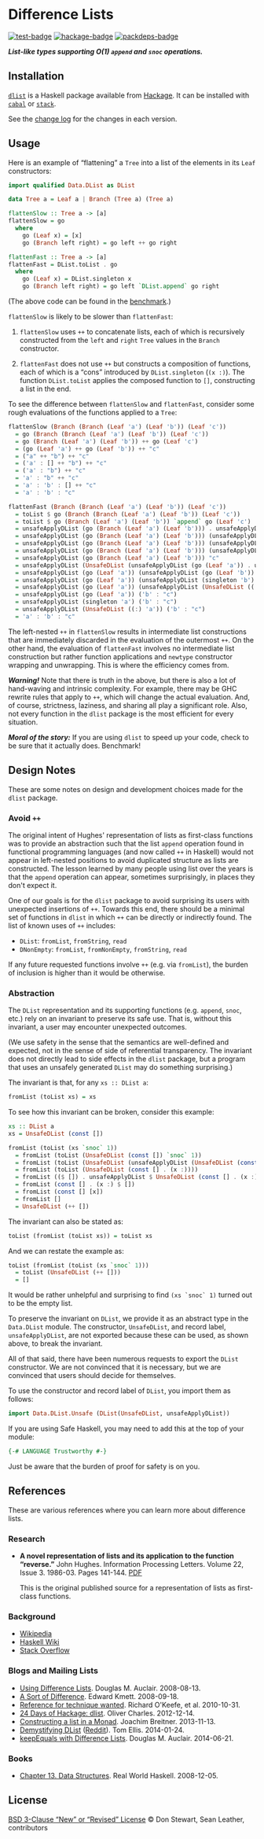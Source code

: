 # Difference Lists

<!-- Badges -->

[![test-badge][]][test]
[![hackage-badge][]][hackage-dlist]
[![packdeps-badge][]][packdeps]

<!-- Brief description -->

_**List-like types supporting O(1) `append` and `snoc` operations.**_

<!-- Sections -->

## Installation

[`dlist`][hackage-dlist] is a Haskell package available from [Hackage][hackage].
It can be installed with [`cabal`][cabal] or [`stack`][stack].

See the [change log](./changelog.md) for the changes in each version.

## Usage

Here is an example of “flattening” a `Tree` into a list of the elements in its
`Leaf` constructors:

```haskell
import qualified Data.DList as DList

data Tree a = Leaf a | Branch (Tree a) (Tree a)

flattenSlow :: Tree a -> [a]
flattenSlow = go
  where
    go (Leaf x) = [x]
    go (Branch left right) = go left ++ go right

flattenFast :: Tree a -> [a]
flattenFast = DList.toList . go
  where
    go (Leaf x) = DList.singleton x
    go (Branch left right) = go left `DList.append` go right
```

(The above code can be found in the [benchmark][].)

`flattenSlow` is likely to be slower than `flattenFast`:

1. `flattenSlow` uses `++` to concatenate lists, each of which is recursively
   constructed from the `left` and `right` `Tree` values in the `Branch`
   constructor.

2. `flattenFast` does not use `++` but constructs a composition of functions,
   each of which is a “cons” introduced by `DList.singleton` (`(x :)`). The
   function `DList.toList` applies the composed function to `[]`, constructing
   a list in the end.

To see the difference between `flattenSlow` and `flattenFast`, consider some
rough evaluations of the functions applied to a `Tree`:

```haskell
flattenSlow (Branch (Branch (Leaf 'a') (Leaf 'b')) (Leaf 'c'))
  = go (Branch (Branch (Leaf 'a') (Leaf 'b')) (Leaf 'c'))
  = go (Branch (Leaf 'a') (Leaf 'b')) ++ go (Leaf 'c')
  = (go (Leaf 'a') ++ go (Leaf 'b')) ++ "c"
  = ("a" ++ "b") ++ "c"
  = ('a' : [] ++ "b") ++ "c"
  = ('a' : "b") ++ "c"
  = 'a' : "b" ++ "c"
  = 'a' : 'b' : [] ++ "c"
  = 'a' : 'b' : "c"
```

```haskell
flattenFast (Branch (Branch (Leaf 'a') (Leaf 'b')) (Leaf 'c'))
  = toList $ go (Branch (Branch (Leaf 'a') (Leaf 'b')) (Leaf 'c'))
  = toList $ go (Branch (Leaf 'a') (Leaf 'b')) `append` go (Leaf 'c')
  = unsafeApplyDList (go (Branch (Leaf 'a') (Leaf 'b'))) . unsafeApplyDList (go (Leaf 'c')) $ []
  = unsafeApplyDList (go (Branch (Leaf 'a') (Leaf 'b'))) (unsafeApplyDList (go (Leaf 'c')) [])
  = unsafeApplyDList (go (Branch (Leaf 'a') (Leaf 'b'))) (unsafeApplyDList (singleton 'c') [])
  = unsafeApplyDList (go (Branch (Leaf 'a') (Leaf 'b'))) (unsafeApplyDList (UnsafeDList ((:) 'c')) [])
  = unsafeApplyDList (go (Branch (Leaf 'a') (Leaf 'b'))) "c"
  = unsafeApplyDList (UnsafeDList (unsafeApplyDList (go (Leaf 'a')) . unsafeApplyDList (go (Leaf 'b')))) "c"
  = unsafeApplyDList (go (Leaf 'a')) (unsafeApplyDList (go (Leaf 'b')) "c")
  = unsafeApplyDList (go (Leaf 'a')) (unsafeApplyDList (singleton 'b') "c")
  = unsafeApplyDList (go (Leaf 'a')) (unsafeApplyDList (UnsafeDList ((:) 'b')) "c")
  = unsafeApplyDList (go (Leaf 'a')) ('b' : "c")
  = unsafeApplyDList (singleton 'a') ('b' : "c")
  = unsafeApplyDList (UnsafeDList ((:) 'a')) ('b' : "c")
  = 'a' : 'b' : "c"
```

The left-nested `++` in `flattenSlow` results in intermediate list constructions
that are immediately discarded in the evaluation of the outermost `++`. On the
other hand, the evaluation of `flattenFast` involves no intermediate list
construction but rather function applications and `newtype` constructor wrapping
and unwrapping. This is where the efficiency comes from.

_**Warning!**_ Note that there is truth in the above, but there is also a lot of
hand-waving and intrinsic complexity. For example, there may be GHC rewrite
rules that apply to `++`, which will change the actual evaluation. And, of
course, strictness, laziness, and sharing all play a significant role. Also, not
every function in the `dlist` package is the most efficient for every situation.

_**Moral of the story:**_ If you are using `dlist` to speed up your code, check
to be sure that it actually does. Benchmark!

## Design Notes

These are some notes on design and development choices made for the `dlist`
package.

### Avoid `++`

The original intent of Hughes' representation of lists as first-class functions
was to provide an abstraction such that the list `append` operation found in
functional programming languages (and now called `++` in Haskell) would not
appear in left-nested positions to avoid duplicated structure as lists are
constructed. The lesson learned by many people using list over the years is that
the `append` operation can appear, sometimes surprisingly, in places they don't
expect it.

One of our goals is for the `dlist` package to avoid surprising its users with
unexpected insertions of `++`. Towards this end, there should be a minimal set
of functions in `dlist` in which `++` can be directly or indirectly found. The
list of known uses of `++` includes:

* `DList`: `fromList`, `fromString`, `read`
* `DNonEmpty`: `fromList`, `fromNonEmpty`, `fromString`, `read`

If any future requested functions involve `++` (e.g. via `fromList`), the burden
of inclusion is higher than it would be otherwise.

### Abstraction

The `DList` representation and its supporting functions (e.g. `append`, `snoc`,
etc.) rely on an invariant to preserve its safe use. That is, without this
invariant, a user may encounter unexpected outcomes.

(We use safety in the sense that the semantics are well-defined and expected,
not in the sense of side of referential transparency. The invariant does not
directly lead to side effects in the `dlist` package, but a program that uses an
unsafely generated `DList` may do something surprising.)

The invariant is that, for any `xs :: DList a`:

```haskell
fromList (toList xs) = xs
```

To see how this invariant can be broken, consider this example:

```haskell
xs :: DList a
xs = UnsafeDList (const [])

fromList (toList (xs `snoc` 1))
  = fromList (toList (UnsafeDList (const []) `snoc` 1))
  = fromList (toList (UnsafeDList (unsafeApplyDList (UnsafeDList (const [])) . (x :))))
  = fromList (toList (UnsafeDList (const [] . (x :))))
  = fromList (($ []) . unsafeApplyDList $ UnsafeDList (const [] . (x :)))
  = fromList (const [] . (x :) $ [])
  = fromList (const [] [x])
  = fromList []
  = UnsafeDList (++ [])
```

The invariant can also be stated as:

```haskell
toList (fromList (toList xs)) = toList xs
```

And we can restate the example as:

```haskell
toList (fromList (toList (xs `snoc` 1)))
  = toList (UnsafeDList (++ []))
  = []
```

It would be rather unhelpful and surprising to find ``(xs `snoc` 1)`` turned out
to be the empty list.

To preserve the invariant on `DList`, we provide it as an abstract type in the
`Data.DList` module. The constructor, `UnsafeDList`, and record label,
`unsafeApplyDList`, are not exported because these can be used, as shown above,
to break the invariant.

All of that said, there have been numerous requests to export the `DList`
constructor. We are not convinced that it is necessary, but we are convinced
that users should decide for themselves.

To use the constructor and record label of `DList`, you import them as follows:

```haskell
import Data.DList.Unsafe (DList(UnsafeDList, unsafeApplyDList))
```

If you are using Safe Haskell, you may need to add this at the top of your
module:

```haskell
{-# LANGUAGE Trustworthy #-}
```

Just be aware that the burden of proof for safety is on you.

## References

These are various references where you can learn more about difference lists.

### Research

* **A novel representation of lists and its application to the function
  “reverse.”** John Hughes. Information Processing Letters. Volume 22, Issue 3.
  1986-03. Pages 141-144. [PDF][hughes-pdf]

  This is the original published source for a representation of lists as
  first-class functions.

### Background

* [Wikipedia][wikipedia]
* [Haskell Wiki][wiki-haskell]
* [Stack Overflow][stack-overflow]

### Blogs and Mailing Lists

* [Using Difference Lists][blog-auclair-1]. Douglas M. Auclair. 2008-08-13.
* [A Sort of Difference][blog-kmett]. Edward Kmett. 2008-09-18.
* [Reference for technique wanted][mail-okeefe]. Richard O'Keefe, et al.
  2010-10-31.
* [24 Days of Hackage: dlist][blog-charles]. Oliver Charles. 2012-12-14.
* [Constructing a list in a Monad][blog-breitner]. Joachim Breitner. 2013-11-13.
* [Demystifying DList][blog-ellis] ([Reddit][blog-ellis-reddit]). Tom Ellis.
  2014-01-24.
* [keepEquals with Difference Lists][blog-auclair-2]. Douglas M. Auclair.
  2014-06-21.

### Books

* [Chapter 13. Data Structures][book-real-world-haskell]. Real World Haskell.
  2008-12-05.

## License

[BSD 3-Clause “New” or “Revised” License][license] © Don Stewart, Sean Leather,
contributors

<!-- Keep these sorted. -->

[benchmark]: ./bench/Main.hs
[blog-auclair-1]: https://logicaltypes.blogspot.com/2008/08/using-difference-lists.html
[blog-auclair-2]: https://logicaltypes.blogspot.com/2014/06/keepequals-with-difference-lists.html
[blog-breitner]: https://www.joachim-breitner.de/blog/620-Constructing_a_list_in_a_Monad
[blog-charles]: https://ocharles.org.uk/blog/posts/2012-12-14-24-days-of-hackage-dlist.html
[blog-ellis-reddit]: https://www.reddit.com/r/haskell/comments/1w5duf/demystifying_dlist/
[blog-ellis]: http://h2.jaguarpaw.co.uk/posts/demystifying-dlist/
[blog-kmett]: https://web.archive.org/web/20080918101635/comonad.com/reader/2008/a-sort-of-difference/
[book-real-world-haskell]: http://book.realworldhaskell.org/read/data-structures.html
[cabal]: https://cabal.readthedocs.io/
[hackage-badge]: https://img.shields.io/hackage/v/dlist.svg?maxAge=3600
[hackage-dlist]: https://hackage.haskell.org/package/dlist
[hackage]: https://hackage.haskell.org/
[hughes-pdf]: https://www.cs.tufts.edu/~nr/cs257/archive/john-hughes/lists.pdf
[license]: ./license.md
[mail-okeefe]: https://www.mail-archive.com/haskell-cafe@haskell.org/msg83699.html
[packdeps-badge]: https://img.shields.io/hackage-deps/v/dlist.svg?maxAge=3600
[packdeps]: http://packdeps.haskellers.com/feed?needle=dlist
[stack-overflow]: https://stackoverflow.com/questions/3352418/what-is-a-dlist
[stack]: https://docs.haskellstack.org/
[test-badge]: https://github.com/spl/dlist/workflows/test/badge.svg
[test]: https://github.com/spl/dlist/actions?query=workflow%3Atest
[wiki-haskell]: https://wiki.haskell.org/Difference_list
[wikipedia]: https://en.wikipedia.org/wiki/Difference_list
